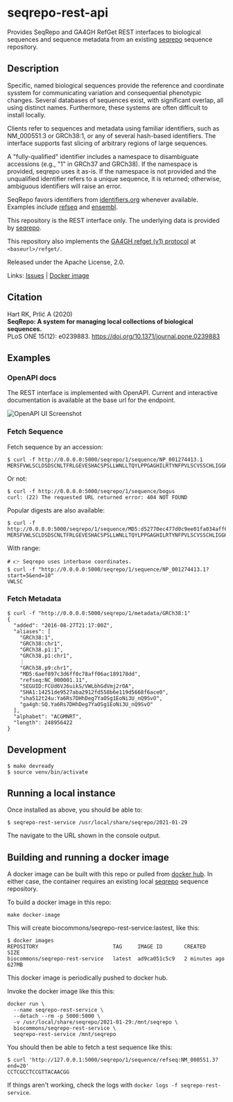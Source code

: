 # seqrepo-rest-api

Provides SeqRepo and GA4GH RefGet REST interfaces to biological sequences and sequence metadata from an existing
[seqrepo](https://github.com/biocommons/biocommons.seqrepo/) sequence repository.

## Description

Specific, named biological sequences provide the reference and coordinate
sysstem for communicating variation and consequential phenotypic changes.
Several databases of sequences exist, with significant overlap, all using
distinct names. Furthermore, these systems are often difficult to install
locally. 

Clients refer to sequences and metadata using familiar identifiers, such as
NM_000551.3 or GRCh38:1, or any of several hash-based identifiers.  The
interface supports fast slicing of arbitrary regions of large sequences.

A "fully-qualified" identifier includes a namespace to disambiguate accessions
(e.g., "1" in GRCh37 and GRCh38). If the namespace is provided, seqrepo uses it
as-is.  If the namespace is not provided and the unqualified identifier refers
to a unique sequence, it is returned; otherwise, ambiguous identifiers will
raise an error.

SeqRepo favors identifiers from [identifiers.org](identifiers.org) whenever available.  Examples include
[refseq](https://registry.identifiers.org/registry/refseq) and
[ensembl](https://registry.identifiers.org/registry/ensembl).

This repository is the REST interface only.  The underlying data is provided by
[seqrepo](https://github.com/biocommons/biocommons.seqrepo/).

This repository also implements the [GA4GH refget (v1)
protocol](https://samtools.github.io/hts-specs/refget.html) at
`<baseurl>/refget/`.

Released under the Apache License, 2.0.

Links: [Issues](https://github.com/biocommons/seqrepo-rest-service/issues) |
[Docker
image](https://cloud.docker.com/u/biocommons/repository/docker/biocommons/seqrepo-rest-service)


## Citation

Hart RK, Prlić A (2020)  
**SeqRepo: A system for managing local collections of biological sequences.**  
PLoS ONE 15(12): e0239883. https://doi.org/10.1371/journal.pone.0239883


## Examples

### OpenAPI docs

The REST interface is implemented with OpenAPI. Current and
interactive documentation is available at the base url for the
endpoint.

![OpenAPI UI Screenshot](docs/images/seqrepo-api-ui.png)


### Fetch Sequence

Fetch sequence by an accession:

    $ curl -f http://0.0.0.0:5000/seqrepo/1/sequence/NP_001274413.1
    MERSFVWLSCLDSDSCNLTFRLGEVESHACSPSLLWNLLTQYLPPGAGHILRTYNFPVLSCVSSCHLIGGKMPEN

Or not:

    $ curl -f http://0.0.0.0:5000/seqrepo/1/sequence/bogus
    curl: (22) The requested URL returned error: 404 NOT FOUND

Popular digests are also available:

    $ curl -f http://0.0.0.0:5000/seqrepo/1/sequence/MD5:d52770ec477d0c9ee01fa034aff62cb4
    MERSFVWLSCLDSDSCNLTFRLGEVESHACSPSLLWNLLTQYLPPGAGHILRTYNFPVLSCVSSCHLIGGKMPEN

With range:

    # 👉 Seqrepo uses interbase coordinates.
    $ curl -f "http://0.0.0.0:5000/seqrepo/1/sequence/NP_001274413.1?start=5&end=10"
    VWLSC

### Fetch Metadata

    $ curl -f "http://0.0.0.0:5000/seqrepo/1/metadata/GRCh38:1"
    {
      "added": "2016-08-27T21:17:00Z",
      "aliases": [
        "GRCh38:1",
        "GRCh38:chr1",
        "GRCh38.p1:1",
        "GRCh38.p1:chr1",
		⋮
        "GRCh38.p9:chr1",
        "MD5:6aef897c3d6ff0c78aff06ac189178dd",
        "refseq:NC_000001.11",
        "SEGUID:FCUd6VJ6uikS/VWLbhGdVmj2rOA",
        "SHA1:14251de9527aba2912fd558b6e119d5668f6ace0",
        "sha512t24u:Ya6Rs7DHhDeg7YaOSg1EoNi3U_nQ9SvO",
        "ga4gh:SQ.Ya6Rs7DHhDeg7YaOSg1EoNi3U_nQ9SvO"
      ],
      "alphabet": "ACGMNRT",
      "length": 248956422
    }


## Development

    $ make devready
    $ source venv/bin/activate

## Running a local instance

Once installed as above, you should be able to:

    $ seqrepo-rest-service /usr/local/share/seqrepo/2021-01-29

The navigate to the URL shown in the console output.


## Building and running a docker image

A docker image can be built with this repo or pulled from [docker
hub](https://hub.docker.com/r/biocommons/seqrepo-rest-service).  In either case, the container requires an existing
local [seqrepo](https://github.com/biocommons/biocommons.seqrepo/) sequence repository.  

To build a docker image in this repo:

    make docker-image

This will create biocommons/seqrepo-rest-service:lastest, like this:

    $ docker images 
    REPOSITORY                        TAG     IMAGE ID       CREATED          SIZE
    biocommons/seqrepo-rest-service   latest  ad9ca051c5c9   2 minutes ago    627MB

This docker image is periodically pushed to docker hub.

Invoke the docker image like this this:

    docker run \
      --name seqrepo-rest-service \
      --detach --rm -p 5000:5000 \
      -v /usr/local/share/seqrepo/2021-01-29:/mnt/seqrepo \
      biocommons/seqrepo-rest-service \
      seqrepo-rest-service /mnt/seqrepo

You should then be able to fetch a test sequence like this:

    $ curl 'http://127.0.0.1:5000/seqrepo/1/sequence/refseq:NM_000551.3?end=20'
    CCTCGCCTCCGTTACAACGG

If things aren't working, check the logs with `docker logs -f seqrepo-rest-service`.